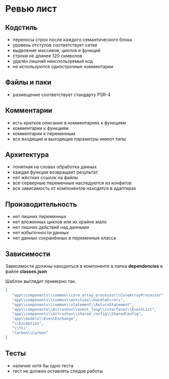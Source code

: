 # Ревью лист

## Кодстиль

* переносы строк после каждого семантического блока
* уровень отступов соответствует сетке
* выделение массивов, циклов и функций
* строки не длинее 120 символов
* удалён лишний неиспользуемый код
* не используются однострочные комментарии

## Файлы и паки

* размещение соответствует стандарту PSR-4

## Комментарии

* есть краткое описание в комментариях к функциям
* комментарии к функциям
* комментарии к переменным
* все входящие и выходящие параметры имеют типы

## Архитектура

* понятная на словах обработка данных
* каждая функция возвращает результат
* нет жёстких ссылок на файлы
* все серверные переменные наследуются из конфигов
* все зависимость от компонентов находятся в адаптерах

## Производительность

* нет лишних переменных
* нет вложенных циклов или их крайне мало
* нет лишних действий над данными
* нет избыточности данных
* нет данных сохранённых в переменные класса 

## Зависимости

Зависимости должны находиться в компоненте в папка **dependencies** в файле **classes.json**

Шаблон выглядит примерно так.

```json
[
   "app\\components\\common\\core_array_processor\\CoreArrayProcessor",
   "app\\components\\common\\entities\\HandleErrors",
   "app\\components\\common\\statement\\ReturnStatement",
   "app\\components\\mitrushov\\event_loop\\interfaces\\EventList",
   "app\\components\\mitrushov\\shared_config\\SharedConfig",
   "app\\models\\EventExchange",
   "\\Exception",
   "\\Yii",
   "Carbon\\Carbon"
]
```


## Тесты

* наличие хотя бы одно теста
* тест не должен оставлять следов работы